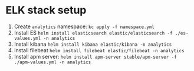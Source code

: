 # ELK stack setup

1. Create `analytics` namespace: `kc apply -f namespace.yml`
2. Install ES `helm install elasticsearch elastic/elasticsearch -f ./es-values.yml -n analytics`
3. Install kibana `helm install kibana elastic/kibana -n analytics`
4. install filebeat `helm install filebeat elastic/filebeat -n analytics`
5. Install apm server: `helm install apm-server stable/apm-server -f ./apm-values.yml -n analytics`

